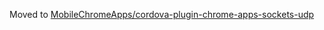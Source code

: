 Moved to [MobileChromeApps/cordova-plugin-chrome-apps-sockets-udp](MobileChromeApps/cordova-plugin-chrome-apps-sockets-udp)